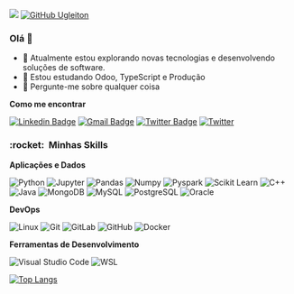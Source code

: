 ![](https://komarev.com/ghpvc/?username=ugleiton&color=006bed)
[![GitHub Ugleiton]( https://img.shields.io/github/followers/ugleiton?label=follow&style=social)](https://github.com/ugleiton)

### Olá 👋

- 🔭 Atualmente estou explorando novas tecnologias e desenvolvendo soluções de software.
- 🌱 Estou estudando Odoo, TypeScript e Produção
- 💬 Pergunte-me sobre qualquer coisa
<!----- 📫 Como me encontrar: ugleiton arroba gmail ponto com
 👯 💞️ I’m looking to collaborate on Odoo --->
<!----- ⚡ Fun fact: ...--->

**Como me encontrar**

[![Linkedin Badge](https://img.shields.io/badge/-LinkedIn-blue?style=flat-square&logo=Linkedin&logoColor=white&link=https://www.linkedin.com/in/ugleiton//)](https://www.linkedin.com/in/ugleiton)
[![Gmail Badge](https://img.shields.io/badge/-Gmail-red?style=flat-square&logo=Gmail&logoColor=white&link=mailto:ugleiton@gmail.com)](mailto:ugleiton@gmail.com)
[![Twitter Badge](https://img.shields.io/badge/-Twitter-e1e8ed?style=flat-square&logo=Twitter&logoColor=blue&link=https://twitter.com/ugleiton)](https://twitter.com/ugleiton)
[![Twitter](https://img.shields.io/twitter/url?style=social&url=https%3A%2F%2Ftwitter.com%2Fugleiton)](https://twitter.com/ugleiton)

<h3> :rocket: &nbsp;Minhas Skills </h3>

**Aplicações e Dados**

  ![Python](https://img.shields.io/badge/-C++-333333?style=flat&logo=python%2B%2B&logoColor=00599C)
  ![Jupyter](https://img.shields.io/badge/-Jupyter-black?style=flat-square&logo=Jupyter)
  ![Pandas](https://img.shields.io/badge/-Pandas-black?style=flat-square&logo=Pandas)
  ![Numpy](https://img.shields.io/badge/-Numpy-black?style=flat-square&logo=Numpy)
  ![Pyspark](https://img.shields.io/badge/-Pyspark-black?style=flat-square&logo=Apache-Spark)
  ![Scikit Learn](https://img.shields.io/badge/-Scikit%20Learn-black?style=flat-square&logo=scikit-learn)
  ![C++](https://img.shields.io/badge/-C++-333333?style=flat&logo=C%2B%2B&logoColor=00599C)
  ![Java](https://img.shields.io/badge/-Java-333333?style=flat&logo=Java&logoColor=007396)
  ![MongoDB](https://img.shields.io/badge/-MongoDB-black?style=flat-square&logo=Mongodb)
  ![MySQL](https://img.shields.io/badge/-MySQL-333333?style=flat&logo=mysql)
  ![PostgreSQL](https://img.shields.io/badge/-PostgreSQL-black?style=flat-square&logo=PostgreSQL)
  ![Oracle](https://img.shields.io/badge/-Oracle-black?style=flat-square&logo=Oracle)   
<!----
  ![HTML5](https://img.shields.io/badge/-HTML5-333333?style=flat&logo=HTML5)
  ![CSS](https://img.shields.io/badge/-CSS-333333?style=flat&logo=CSS3&logoColor=1572B6)
  ![Flutter](https://img.shields.io/badge/-Flutter-333333?style=flat&logo=Flutter)
  ![React](https://img.shields.io/badge/-React-333333?style=flat&logo=react)
  ![React Native](https://img.shields.io/badge/-React%20Native-333333?style=flat&logo=react)
  ![Jest](https://img.shields.io/badge/-Jest-333333?style=flat&logo=jest)

**Utilidades**

  ![Insomnia](https://img.shields.io/badge/-Insomnia-333333?style=flat&logo=insomnia)
  ![Postman](https://img.shields.io/badge/-Postman-333333?style=flat&logo=postman)
--->

**DevOps**

  ![Linux](https://img.shields.io/badge/-Linux-black?style=flat-square&logo=Linux)
  ![Git](https://img.shields.io/badge/-Git-333333?style=flat&logo=git)
  ![GitLab](https://img.shields.io/badge/-GitLab-333333?style=flat&logo=gitlab)
  ![GitHub](https://img.shields.io/badge/-GitHub-333333?style=flat&logo=github)
  ![Docker](https://img.shields.io/badge/-Docker-333333?style=flat&logo=docker)
  <!----![Travis](https://img.shields.io/badge/-Travis-333333?style=flat&logo=travis) --->

**Ferramentas de Desenvolvimento**

  ![Visual Studio Code](https://img.shields.io/badge/-Visual%20Studio%20Code-333333?style=flat&logo=visual-studio-code&logoColor=007ACC)
  ![WSL](https://img.shields.io/badge/-WSL-333333?style=flat&logo=wsl&logoColor=2C2255)
  <!----![Trello](https://img.shields.io/badge/-Trello-333333?style=flat&logo=trello&logoColor=007ACC)
  ![Figma](https://img.shields.io/badge/-Figma-333333?style=flat&logo=figma&logoColor=007ACC)
  ![Adobe XD](https://img.shields.io/badge/-Adobe%20XD-333333?style=flat&logo=adobe-xd&logoColor=007ACC)
--->

[![Top Langs](https://github-readme-stats.vercel.app/api/top-langs/?username=ugleiton&layout=compact)](https://github.com/ugleiton/github-readme-stats)
